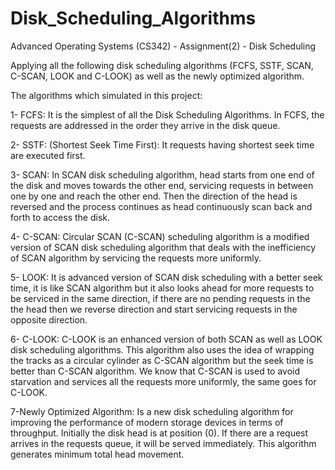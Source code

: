 # Disk_Scheduling_Algorithms
Advanced Operating Systems (CS342) - Assignment(2) - Disk Scheduling

Applying all the following disk scheduling algorithms (FCFS, SSTF, SCAN, C-SCAN, LOOK and C-LOOK) as well as the newly optimized algorithm.

The algorithms which simulated in this project:

1- FCFS: It is the simplest of all the Disk Scheduling Algorithms. In FCFS, the requests are addressed in the order they arrive in the disk queue.

2- SSTF: (Shortest Seek Time First): It requests having shortest seek time are executed first.

3- SCAN: In SCAN disk scheduling algorithm, head starts from one end of the disk and moves towards the other end, servicing requests in between one by one and reach the other end. Then the direction of the head is reversed and the process continues as head continuously scan back and forth to access the disk.

4- C-SCAN: Circular SCAN (C-SCAN) scheduling algorithm is a modified version of SCAN disk scheduling algorithm that deals with the inefficiency of SCAN algorithm by servicing the requests more uniformly.

5- LOOK: It is advanced version of SCAN disk scheduling with a better seek time, it is like SCAN algorithm but it also looks ahead for more requests to be serviced in the same direction, if there are no pending requests in the the head then we reverse direction and start servicing requests in the opposite direction.

6- C-LOOK: C-LOOK is an enhanced version of both SCAN as well as LOOK disk scheduling algorithms. This algorithm also uses the idea of wrapping the tracks as a circular cylinder as C-SCAN algorithm but the seek time is better than C-SCAN algorithm. We know that C-SCAN is used to avoid starvation and services all the requests more uniformly, the same goes for C-LOOK.

7-Newly Optimized Algorithm: Is a new disk scheduling algorithm for improving the performance of modern storage devices in terms of throughput. Initially the disk head is at position (0). If there are a request arrives in the requests queue, it will be served immediately. This algorithm generates minimum total head movement.
